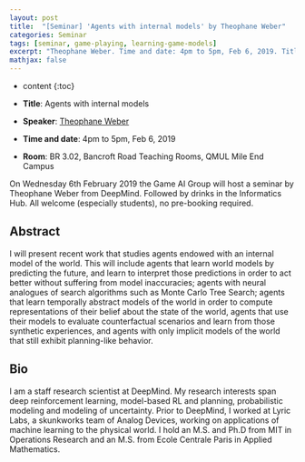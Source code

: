 ```yaml
---
layout: post
title:  "[Seminar] 'Agents with internal models' by Theophane Weber"
categories: Seminar
tags: [seminar, game-playing, learning-game-models]
excerpt: "Theophane Weber. Time and date: 4pm to 5pm, Feb 6, 2019. Title: Agents with internal models. Room: BR 3.02, Bancroft Road Teaching Rooms, QMUL Mile End Campus"
mathjax: false
---
```


* content
{:toc}

* **Title**: Agents with internal models
* **Speaker**: [Theophane Weber](https://scholar.google.co.uk/citations?hl=en&user=LZxqcX4AAAAJ&view_op=list_works&sortby=pubdate)
* **Time and date**: 4pm to 5pm, Feb 6, 2019
* **Room**: BR 3.02, Bancroft Road Teaching Rooms, QMUL Mile End Campus

On Wednesday 6th February 2019 the Game AI Group will host a seminar by Theophane Weber from DeepMind. Followed by drinks in the Informatics Hub. All welcome (especially students), no pre-booking required.

## Abstract

I will present recent work that studies agents endowed with an internal model of the world. This will include agents that learn world models by predicting the future, and learn to interpret those predictions in order to act better without suffering from model inaccuracies; agents with neural analogues of search algorithms such as Monte Carlo Tree Search; agents that learn temporally abstract models of the world in order to compute representations of their belief about the state of the world, agents that use their models to evaluate counterfactual scenarios and learn from those synthetic experiences, and agents with only implicit models of the world that still exhibit planning-like behavior.

## Bio

I am a staff research scientist at DeepMind. My research interests span deep reinforcement learning, model-based RL and planning, probabilistic modeling and modeling of uncertainty. Prior to DeepMind, I worked at Lyric Labs, a skunkworks team of Analog Devices, working on applications of machine learning to the physical world. I hold an M.S. and Ph.D from MIT in Operations Research and an M.S. from Ecole Centrale Paris in Applied Mathematics.
